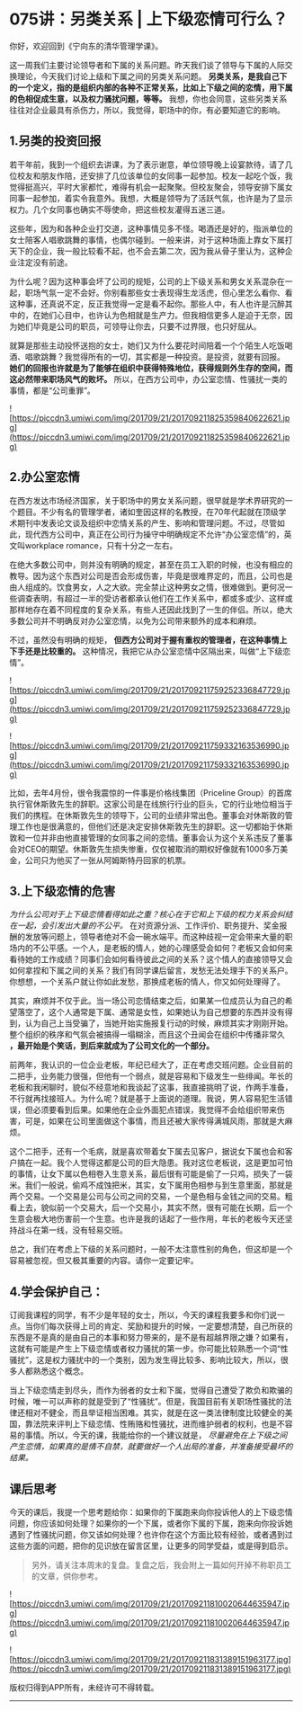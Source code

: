 # 075讲：另类关系 | 上下级恋情可行么？

你好，欢迎回到《宁向东的清华管理学课》。

这一周我们主要讨论领导者和下属的关系问题。昨天我们谈了领导与下属的人际交换理论，今天我们讨论上级和下属之间的另类关系问题。 **另类关系，是我自己下的一个定义，指的是组织内部的各种不正常关系，比如上下级之间的恋情，用下属的色相促成生意，以及权力骚扰问题，等等。** 我想，你也会同意，这些另类关系往往对企业最具有杀伤力，所以，我觉得，职场中的你，有必要知道它的影响。

## 1.另类的投资回报

若干年前，我到一个组织去讲课，为了表示谢意，单位领导晚上设宴款待，请了几位校友和朋友作陪，还安排了几位该单位的女同事一起参加。校友一起吃个饭，我觉得挺高兴，平时大家都忙，难得有机会一起聚聚。但校友聚会，领导安排下属女同事一起参加，着实令我意外。我想，大概是领导为了活跃气氛，也许是为了显示权力。几个女同事也确实不辱使命，把这些校友灌得五迷三道。

这些年，因为和各种企业打交道，这种事情见多不怪。喝酒还是好的，指派单位的女士陪客人唱歌跳舞的事情，也偶尔碰到。一般来讲，对于这种场面上靠女下属打天下的企业，我一般比较看不起，也不会去第二次，因为我从骨子里认为，这种企业注定没有前途。

为什么呢？因为这种事会坏了公司的规矩，公司的上下级关系和男女关系混杂在一起，职场气氛一定不会好。你别看那些女士表现得生龙活虎，但心里怎么看你、看这种事，还真说不定，反正我觉得一定是看不起你。那些人中，有人也许是沉醉其中的，在她们心目中，也许认为色相就是生产力。但我相信更多人是迫于无奈，因为她们毕竟是公司的职员，可领导让你去，只要不过界限，也只好屈从。

就算是那些主动投怀送抱的女士，她们又为什么要花时间陪着一个个陌生人吃饭喝酒、唱歌跳舞？我觉得所有的一切，其实都是一种投资。是投资，就要有回报。 **她们的回报也许就是为了能够在组织中获得特殊地位，获得规则外生存的空间，而这必然带来职场风气的败坏。** 所以，在西方公司中，办公室恋情、性骚扰一类的事情，都是“公司重罪”。

![https://piccdn3.umiwi.com/img/201709/21/201709211825359840622621.jpg](https://piccdn3.umiwi.com/img/201709/21/201709211825359840622621.jpg)

## 2.办公室恋情

在西方发达市场经济国家，关于职场中的男女关系问题，很早就是学术界研究的一个题目。不少有名的管理学者，诸如奎因这样的名教授，在70年代起就在顶级学术期刊中发表论文谈及组织中恋情关系的产生、影响和管理问题。不过，尽管如此，现代西方公司中，真正在公司行为操守中明确规定不允许“办公室恋情”的，英文叫workplace romance，只有十分之一左右。

在绝大多数公司中，则并没有明确的规定，甚至在员工入职的时候，也没有相应的教导。因为这个东西对公司是否会形成伤害，毕竟是很难界定的，而且，公司也是由人组成的。饮食男女，人之大欲。完全禁止这种男女之情，很难做到。更何况一些调查表明，有超过一半的受访者都承认他们在工作关系中，都或多或少、这样或那样地存在着不同程度的复杂关系，有些人还因此找到了一生的伴侣。所以，绝大多数公司并不明确反对办公室恋情，以免为公司带来额外的成本和麻烦。

不过，虽然没有明确的规矩， **但西方公司对于握有重权的管理者，在这种事情上下手还是比较重的。** 这种情况，我把它从办公室恋情中区隔出来，叫做“上下级恋情”。

![https://piccdn3.umiwi.com/img/201709/21/201709211759252336847729.jpg](https://piccdn3.umiwi.com/img/201709/21/201709211759252336847729.jpg)

![https://piccdn3.umiwi.com/img/201709/21/201709211759332163536990.jpg](https://piccdn3.umiwi.com/img/201709/21/201709211759332163536990.jpg)

比如，去年4月份，很令我震惊的一件事是价格线集团（Priceline Group）的首席执行官休斯敦先生的辞职。这家公司是在线旅行行业的巨头，它的行业地位相当于我们的携程。在休斯敦先生的领导下，公司的业绩非常出色。董事会对休斯敦的管理工作也是很满意的，但他们还是决定安排休斯敦先生的辞职。这一切都始于休斯敦和一位并非由他直接管理的女同事之间的恋情。董事会认为这个关系违反了董事会对CEO的期望。休斯敦先生损失惨重，仅仅被取消的期权好像就有1000多万美金，公司只为他买了一张从阿姆斯特丹回家的机票。

## 3.上下级恋情的危害

 *为什么公司对于上下级恋情看得如此之重？核心在于它和上下级的权力关系会纠结在一起，会引发出大量的不公平。* 在对资源分派、工作评价、职务提升、奖金报酬的发放等问题上，领导者绝对不会一碗水端平。而这种歧视一定会带来大量的职场内的不公平感。一个人，是老板的情人，她的心理感受会如何？老板又会如何来看待她的工作成绩？同事们会如何看待彼此之间的关系？这个情人的直接领导又会如何拿捏和下属之间的关系？我们有同学课后留言，发愁无法处理手下的关系户。你想想，一个关系户就让你如此发愁，那换成老板的情人，你又如何处理得了。

其实，麻烦并不仅于此。当一场公司恋情结束之后，如果某一位成员认为自己的希望落空了，这个人通常是下属、通常是女性，如果她认为自己想要的东西并没有得到，认为自己上当受骗了，当她开始实施报复行动的时候，麻烦其实才刚刚开始。整个组织的秩序和气氛会被搞得一塌糊涂，而且这个丑闻会在组织中传播非常久 **，最开始是个笑话，到后来就成为了公司文化的一个部分。**

前两年，我认识的一位企业老板，年纪已经大了，正在考虑交班问题。企业目前的二把手，业务能力很强，但他有一个弱点，就是容易和下级发生一些绯闻。年长的老板和我闲聊时，貌似不经意地和我谈起了这事，我直接挑明了说，作两手准备，不行就再找接班人。为什么呢？就是基于上面说的道理。我说，男人容易犯生活错误，但必须要看到后果。如果他在企业外面犯点错误，我觉得不会给组织带来伤害，可是，如果在公司里面做这个事情，而且还被大家传得满城风雨，那就是大麻烦。

这个二把手，还有一个毛病，就是喜欢带着女下属去见客户，据说女下属也会和客户搞在一起。我个人觉得这都是公司的巨大隐患。我对这位老板说，这是更加可怕的事情，让女下属以色相卷入生意关系，最后很有可能是偷了一只鸡，损失了一袋米。我们一般说，偷鸡不成蚀把米，其实，女下属用色相参与到生意里面，那就是两个交易。一个交易是公司与公司之间的交易，一个是色相与金钱之间的交易。粗看上去，貌似前一个交易大，后一个交易小，其实不然，很有可能在长期，后一个生意会极大地伤害前一个生意。也许是我的话起了一些作用，年长的老板今天还坚持战斗在第一线，没有轻易交班。

总之，我们在考虑上下级的关系问题时，一般不太注意性别的角色，但这却是一个容易被忽视，但又极其重要的内容。请你一定要记牢。

## 4.学会保护自己：

订阅我课程的同学，有不少是年轻的女士，所以，今天的课程我要多和你们说一点。当你们每次获得上司的肯定、奖励和提升的时候，一定要想清楚，自己所获的东西是不是真的是由自己的本事和努力带来的，是不是有超越界限之嫌？如果有，这就有可能是产生上下级恋情或者权力骚扰的第一步。你可能比较熟悉一个词“性骚扰”，这是权力骚扰中的一个类别，因为发生得比较多、影响比较大，所以，很多人都熟悉这个概念。

当上下级恋情走到尽头，而作为弱者的女士和下属，觉得自己遭受了欺负和欺骗的时候，唯一可以声称的就是受到了“性骚扰”。但是，我国目前有关职场性骚扰的法律还相对不健全，而且举证相当困难。其实，就是在这一类法律制度比较健全的美国，靠法院来评判上下级恋情、性贿赂和性骚扰，进而维护弱者的权利，也是不容易的事情。所以，今天的课，我能给你的一个建议就是， *尽量避免在上下级之间产生恋情，如果真的是情不自禁，就要做好一个人出局的准备，并准备接受最坏的结果。*

## 课后思考

今天的课后，我提一个思考题给你：如果你的下属跑来向你投诉他人的上下级恋情问题，你应该如何处理？如果你的一个下属，或者你下属的下属，跑来向你投诉她遇到了性骚扰问题，你又该如何处理？也许你在这个方面比较有经验，或者遇到过这些方面的问题，把你的见识放在留言区里，让更多的同学受益，或是得到启示。

> 另外，请关注本周末的复盘。复盘之后，我会附上一篇如何开掉不称职员工的文章，供你参考。

![https://piccdn3.umiwi.com/img/201709/21/201709211810020644635947.jpg](https://piccdn3.umiwi.com/img/201709/21/201709211810020644635947.jpg)

![https://piccdn3.umiwi.com/img/201709/21/201709211831389151963177.jpg](https://piccdn3.umiwi.com/img/201709/21/201709211831389151963177.jpg)

版权归得到APP所有，未经许可不得转载。

---
